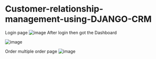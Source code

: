 # Customer-relationship-management-using-DJANGO-CRM
Login page
![image](https://user-images.githubusercontent.com/44232776/80175304-0ab18f80-8617-11ea-98ba-0ed33702188f.png)
After login then got the Dashboard

![image](https://user-images.githubusercontent.com/44232776/80175337-2452d700-8617-11ea-840b-ef6baec4d7f4.png)

Order multiple order page
![image](https://user-images.githubusercontent.com/44232776/80175495-88759b00-8617-11ea-89b2-fddb045bf5a3.png)
